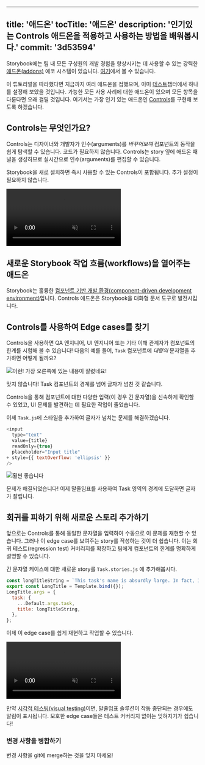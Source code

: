 
   
---
title: '애드온'
tocTitle: '애드온'
description: '인기있는 Controls 애드온을 적용하고 사용하는 방법을 배워봅시다.'
commit: '3d53594'
---

Storybook에는 팀 내 모든 구성원의 개발 경험을 향상시키는 데 사용할 수 있는 강력한 [애드온(addons)](https://storybook.js.org/docs/react/configure/storybook-addons) 에코 시스템이 있습니다. [여기](https://storybook.js.org/addons)에서 볼 수 있습니다.

이 튜토리얼을 따라했다면 지금까지 여러 애드온을 접했으며, 이미 [테스트](/intro-to-storybook/react/ko/test/)챕터에서 하나를 설정해 보았을 것입니다.
가능한 모든 사용 사례에 대한 애드온이 있으며 모든 항목을 다룬다면 오래 걸릴 것입니다. 여기서는 가장 인기 있는 애드온인 [Controls](https://storybook.js.org/docs/react/essentials/controls)를 구현해 보도록 하겠습니다.

## Controls는 무엇인가요?

Controls는 디자이너와 개발자가 인수(arguments)를 _바꾸어보며_ 컴포넌트의 동작을 쉽게 탐색할 수 있습니다. 코드가 필요하지 않습니다. Controls는 story 옆에 애드온 패널을 생성하므로 실시간으로 인수(arguments)를 편집할 수 있습니다.

Storybook을 새로 설치하면 즉시 사용할 수 있는 Controls이 포함됩니다. 추가 설정이 필요하지 않습니다.

<video autoPlay muted playsInline loop>
  <source
    src="/intro-to-storybook/controls-in-action.mp4"
    type="video/mp4"
  />
</video>

## 새로운 Storybook 작업 흐름(workflows)을 열어주는 애드온

Storybook는 훌륭한 [컴포넌트 기반 개발 환경(component-driven development environment)](https://www.componentdriven.org/)입니다. Controls 애드온은 Storybook을 대화형 문서 도구로 발전시킵니다.

## Controls를 사용하여 Edge cases를 찾기

Controls을 사용하면 QA 엔지니어, UI 엔지니어 또는 기타 이해 관계자가 컴포넌트의 한계를 시험해 볼 수 있습니다! 다음의 예를 들어, `Task` 컴포넌트에 _대량의_ 문자열을 추가하면 어떻게 될까요?

![이런! 가장 오른쪽에 있는 내용이 잘렸네요!](/intro-to-storybook/task-edge-case.png)

맞지 않습니다! Task 컴포넌트의 경계를 넘어 글자가 넘친 것 같습니다.

Controls을 통해 컴포넌트에 대한 다양한 입력(이 경우 긴 문자열)을 신속하게 확인할 수 있었고, UI 문제를 발견하는 데 필요한 작업이 줄었습니다.

이제 `Task.js`에 스타일을 추가하여 글자가 넘치는 문제를 해결하겠습니다.

```diff:title=src/components/Task.js
<input
  type="text"
  value={title}
  readOnly={true}
  placeholder="Input title"
+ style={{ textOverflow: 'ellipsis' }}
/>
```

![훨씬 좋습니다](/intro-to-storybook/edge-case-solved-with-controls.png)

문제가 해결되었습니다! 이제 말줄임표를 사용하여 Task 영역의 경계에 도달하면 글자가 잘립니다.

## 회귀를 피하기 위해 새로운 스토리 추가하기

앞으로는 Controls를 통해 동일한 문자열을 입력하여 수동으로 이 문제를 재현할 수 있습니다. 그러나 이 edge case를 보여주는 story를 작성하는 것이 더 쉽습니다. 이는 회귀 테스트(regression test) 커버리지를 확장하고 팀에게 컴포넌트의 한계를 명확하게 설명할 수 있습니다.

긴 문자열 케이스에 대한 새로운 story를 `Task.stories.js` 에 추가해봅시다.

```js:title=src/components/Task.stories.js
const longTitleString = `This task's name is absurdly large. In fact, I think if I keep going I might end up with content overflow. What will happen? The star that represents a pinned task could have text overlapping. The text could cut-off abruptly when it reaches the star. I hope not!`;
export const LongTitle = Template.bind({});
LongTitle.args = {
  task: {
    ...Default.args.task,
    title: longTitleString,
  },
};
```

이제 이 edge case를 쉽게 재현하고 작업할 수 있습니다.

<video autoPlay muted playsInline loop>
  <source
    src="/intro-to-storybook/task-stories-long-title.mp4"
    type="video/mp4"
  />
</video>

만약 [시각적 테스팅(visual testing)](/intro-to-storybook/react/ko/test/)이면, 말줄임표 솔루션이 작동 중단되는 경우에도 알림이 표시됩니다. 모호한 edge case들은 테스트 커버리지 없이는 잊혀지기가 쉽습니다!

### 변경 사항을 병합하기

변경 사항을 git에 merge하는 것을 잊지 마세요!